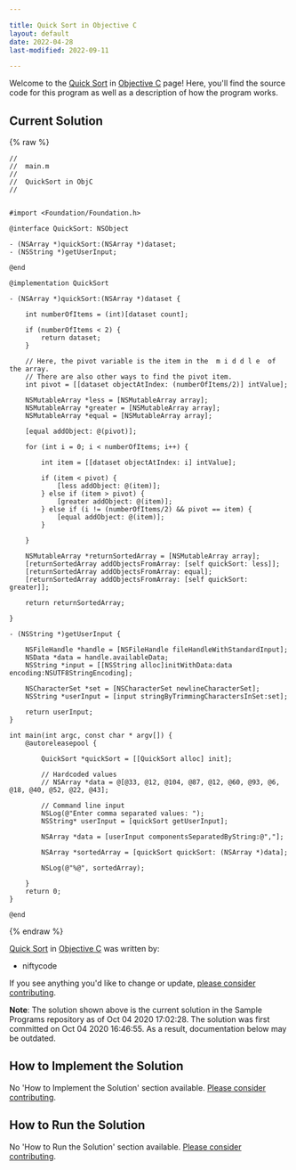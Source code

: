 ```yaml
---

title: Quick Sort in Objective C
layout: default
date: 2022-04-28
last-modified: 2022-09-11

---
```


Welcome to the [Quick Sort](https://sampleprograms.io/projects/quick-sort) in [Objective C](https://sampleprograms.io/languages/objective-c) page! Here, you'll find the source code for this program as well as a description of how the program works.

## Current Solution

{% raw %}

```objective c
//
//  main.m
//
//  QuickSort in ObjC
//


#import <Foundation/Foundation.h>

@interface QuickSort: NSObject
 
- (NSArray *)quickSort:(NSArray *)dataset;
- (NSString *)getUserInput;

@end

@implementation QuickSort

- (NSArray *)quickSort:(NSArray *)dataset {
    
    int numberOfItems = (int)[dataset count];
    
    if (numberOfItems < 2) {
        return dataset;
    }
    
    // Here, the pivot variable is the item in the  m i d d l e  of the array.
    // There are also other ways to find the pivot item.
    int pivot = [[dataset objectAtIndex: (numberOfItems/2)] intValue];
    
    NSMutableArray *less = [NSMutableArray array];
    NSMutableArray *greater = [NSMutableArray array];
    NSMutableArray *equal = [NSMutableArray array];
    
    [equal addObject: @(pivot)];
    
    for (int i = 0; i < numberOfItems; i++) {
        
        int item = [[dataset objectAtIndex: i] intValue];
        
        if (item < pivot) {
            [less addObject: @(item)];
        } else if (item > pivot) {
            [greater addObject: @(item)];
        } else if (i != (numberOfItems/2) && pivot == item) {
            [equal addObject: @(item)];
        }
        
    }
    
    NSMutableArray *returnSortedArray = [NSMutableArray array];
    [returnSortedArray addObjectsFromArray: [self quickSort: less]];
    [returnSortedArray addObjectsFromArray: equal];
    [returnSortedArray addObjectsFromArray: [self quickSort: greater]];
     
    return returnSortedArray;
    
}

- (NSString *)getUserInput {

    NSFileHandle *handle = [NSFileHandle fileHandleWithStandardInput];
    NSData *data = handle.availableData;
    NSString *input = [[NSString alloc]initWithData:data encoding:NSUTF8StringEncoding];
    
    NSCharacterSet *set = [NSCharacterSet newlineCharacterSet];
    NSString *userInput = [input stringByTrimmingCharactersInSet:set];

    return userInput;
}

int main(int argc, const char * argv[]) {
    @autoreleasepool {
        
        QuickSort *quickSort = [[QuickSort alloc] init];
        
        // Hardcoded values
        // NSArray *data = @[@33, @12, @104, @87, @12, @60, @93, @6, @18, @40, @52, @22, @43];
        
        // Command line input
        NSLog(@"Enter comma separated values: ");
        NSString* userInput = [quickSort getUserInput];
        
        NSArray *data = [userInput componentsSeparatedByString:@","];
        
        NSArray *sortedArray = [quickSort quickSort: (NSArray *)data];
        
        NSLog(@"%@", sortedArray);
        
    }
    return 0;
}

@end
```

{% endraw %}

[Quick Sort](https://sampleprograms.io/projects/quick-sort) in [Objective C](https://sampleprograms.io/languages/objective-c) was written by:

- niftycode

If you see anything you'd like to change or update, [please consider contributing](https://github.com/TheRenegadeCoder/sample-programs).

**Note**: The solution shown above is the current solution in the Sample Programs repository as of Oct 04 2020 17:02:28. The solution was first committed on Oct 04 2020 16:46:55. As a result, documentation below may be outdated.

## How to Implement the Solution

No 'How to Implement the Solution' section available. [Please consider contributing](https://github.com/TheRenegadeCoder/sample-programs-website).

## How to Run the Solution

No 'How to Run the Solution' section available. [Please consider contributing](https://github.com/TheRenegadeCoder/sample-programs-website).